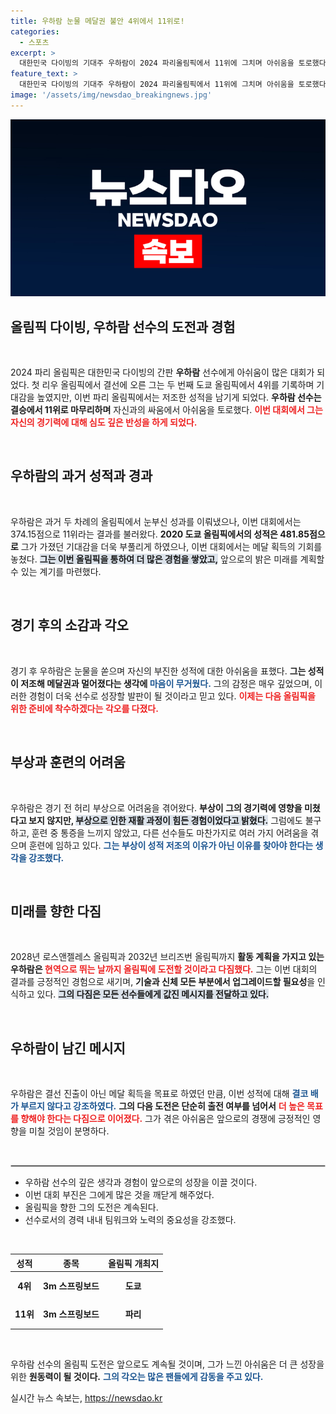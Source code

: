 ```yaml
---
title: 우하람 눈물 메달권 불안 4위에서 11위로!
categories:
  - 스포츠
excerpt: >
  대한민국 다이빙의 기대주 우하람이 2024 파리올림픽에서 11위에 그치며 아쉬움을 토로했다. 그럼에도 올림픽 도작은 끝나지 않았다며 지속적인 도전을 예고, 그의 열정이 주목받고 있다.
feature_text: >
  대한민국 다이빙의 기대주 우하람이 2024 파리올림픽에서 11위에 그치며 아쉬움을 토로했다. 그럼에도 올림픽 도작은 끝나지 않았다며 지속적인 도전을 예고, 그의 열정이 주목받고 있다.
image: '/assets/img/newsdao_breakingnews.jpg'
---
```


<p><img src="/assets/img/newsdao_breakingnews.jpg" alt="pcversion 속보" /></p>

<h2 data-ke-size="size26">올림픽 다이빙, 우하람 선수의 도전과 경험</h2>

<p data-ke-size="size16">&nbsp;</p>

<p>2024 파리 올림픽은 대한민국 다이빙의 간판 <b>우하람</b> 선수에게 아쉬움이 많은 대회가 되었다. 첫 리우 올림픽에서 결선에 오른 그는 두 번째 도쿄 올림픽에서 4위를 기록하며 기대감을 높였지만, 이번 파리 올림픽에서는 저조한 성적을 남기게 되었다. <b>우하람 선수는 결승에서 11위로 마무리하며</b> 자신과의 싸움에서 아쉬움을 토로했다. <b><span style="color: #ee2323;">이번 대회에서 그는 자신의 경기력에 대해 심도 깊은 반성을 하게 되었다.</span></b> </p>

<p data-ke-size="size16">&nbsp;</p>

<h2 data-ke-size="size26">우하람의 과거 성적과 경과</h2>

<p data-ke-size="size16">&nbsp;</p>

<p>우하람은 과거 두 차례의 올림픽에서 눈부신 성과를 이뤄냈으나, 이번 대회에서는 374.15점으로 11위라는 결과를 불러왔다. <b>2020 도쿄 올림픽에서의 성적은 481.85점으로</b> 그가 가졌던 기대감을 더욱 부풀리게 하였으나, 이번 대회에서는 메달 획득의 기회를 놓쳤다. <b><span style="background-color: #21538527;">그는 이번 올림픽을 통하여 더 많은 경험을 쌓았고,</span></b> 앞으로의 밝은 미래를 계획할 수 있는 계기를 마련했다.</p>

<p data-ke-size="size16">&nbsp;</p>

<h2 data-ke-size="size26">경기 후의 소감과 각오</h2>

<p data-ke-size="size16">&nbsp;</p>

<p>경기 후 우하람은 눈물을 쏟으며 자신의 부진한 성적에 대한 아쉬움을 표했다. <b>그는 성적이 저조해 메달권과 멀어졌다는 생각에 </b><b><span style="color: #1a5490;">마음이 무거웠다.</span></b> 그의 감정은 매우 깊었으며, 이러한 경험이 더욱 선수로 성장할 발판이 될 것이라고 믿고 있다. <b><span style="color: #ee2323;">이제는 다음 올림픽을 위한 준비에 착수하겠다는 각오를 다졌다.</span></b></p>

<p data-ke-size="size16">&nbsp;</p>

<h2 data-ke-size="size26">부상과 훈련의 어려움</h2>

<p data-ke-size="size16">&nbsp;</p>

<p>우하람은 경기 전 허리 부상으로 어려움을 겪어왔다. <b>부상이 그의 경기력에 영향을 미쳤다고 보지 않지만, </b><b><span style="background-color: #21538527;">부상으로 인한 재활 과정이 힘든 경험이었다고 밝혔다.</span></b> 그럼에도 불구하고, 훈련 중 통증을 느끼지 않았고, 다른 선수들도 마찬가지로 여러 가지 어려움을 겪으며 훈련에 임하고 있다. <b><span style="color: #1a5490;">그는 부상이 성적 저조의 이유가 아닌 이유를 찾아야 한다는 생각을 강조했다.</span></b></p>

<p data-ke-size="size16">&nbsp;</p>

<h2 data-ke-size="size26">미래를 향한 다짐</h2>

<p data-ke-size="size16">&nbsp;</p>

<p>2028년 로스앤젤레스 올림픽과 2032년 브리즈번 올림픽까지 <b>활동 계획을 가지고 있는 우하람은 </b><b><span style="color: #ee2323;">현역으로 뛰는 날까지 올림픽에 도전할 것이라고 다짐했다.</span></b> 그는 이번 대회의 결과를 긍정적인 경험으로 새기며, <b>기술과 신체 모든 부분에서 업그레이드할 필요성</b>을 인식하고 있다. <b><span style="background-color: #21538527;">그의 다짐은 모든 선수들에게 값진 메시지를 전달하고 있다.</span></b></p>

<p data-ke-size="size16">&nbsp;</p>

<h2 data-ke-size="size26">우하람이 남긴 메시지</h2>

<p data-ke-size="size16">&nbsp;</p>

<p>우하람은 결선 진출이 아닌 메달 획득을 목표로 하였던 만큼, 이번 성적에 대해 <b><span style="color: #1a5490;">결코 배가 부르지 않다고 강조하였다.</span></b> <b>그의 다음 도전은 단순히 출전 여부를 넘어서</b> <b><span style="color: #ee2323;">더 높은 목표를 향해야 한다는 다짐으로 이어졌다.</span></b> 그가 겪은 아쉬움은 앞으로의 경쟁에 긍정적인 영향을 미칠 것임이 분명하다. </p>

<p data-ke-size="size16">&nbsp;</p>

<hr style="border:1px solid #ccc;" />

<ul>
    <li>우하람 선수의 깊은 생각과 경험이 앞으로의 성장을 이끌 것이다.</li>
    <li>이번 대회 부진은 그에게 많은 것을 깨닫게 해주었다.</li>
    <li>올림픽을 향한 그의 도전은 계속된다.</li>
    <li>선수로서의 경력 내내 팀워크와 노력의 중요성을 강조했다.</li>
</ul>

<p data-ke-size="size16">&nbsp;</p>

<table style="border-collapse: collapse; width: 100%;">
    <thead>
        <tr>
            <th style="text-align: center;"><b> 성적 </b></th>
            <th style="text-align: center;"><b> 종목 </b></th>
            <th style="text-align: center;"><b> 올림픽 개최지 </b></th>
        </tr>
    </thead>
    <tbody>
        <tr>
            <td style="text-align: center; height: 40px;"><b> 4위 </b></td>
            <td style="text-align: center; height: 40px;"><b> 3m 스프링보드 </b></td>
            <td style="text-align: center; height: 40px;"><b> 도쿄 </b></td>
        </tr>
        <tr>
            <td style="text-align: center; height: 40px;"><b> 11위 </b></td>
            <td style="text-align: center; height: 40px;"><b> 3m 스프링보드 </b></td>
            <td style="text-align: center; height: 40px;"><b> 파리 </b></td>
        </tr>
    </tbody>
</table>

<p data-ke-size="size16">&nbsp;</p> 

<p>우하람 선수의 올림픽 도전은 앞으로도 계속될 것이며, 그가 느낀 아쉬움은 더 큰 성장을 위한 <b>원동력이 될 것이다.</b> <b><span style="color: #1a5490;">그의 각오는 많은 팬들에게 감동을 주고 있다.</span></b></p>
실시간 뉴스 속보는, <a href="https://newsdao.kr" rel="dofollow">https://newsdao.kr</a>


